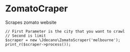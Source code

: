 # ZomatoCraper
Scrapes zomato website

```
// First Parameter is the city that you want to crawl 
// Second is limit
$scraper = new \Jdecano\ZomatoScraper('melbourne');
print_r($scraper->process());
```

